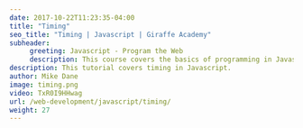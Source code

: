 ```yaml
---
date: 2017-10-22T11:23:35-04:00
title: "Timing"
seo_title: "Timing | Javascript | Giraffe Academy"
subheader:
     greeting: Javascript - Program the Web
     description: This course covers the basics of programming in Javascript. Work your way through the videos and we'll teach you everything you need to know to make your website more responsive!
description: This tutorial covers timing in Javascript.
author: Mike Dane
image: timing.png
video: TxR0I9HHwag
url: /web-development/javascript/timing/
weight: 27
---
```

